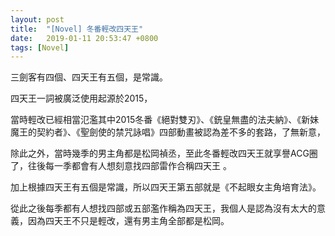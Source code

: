 ```yaml
---
layout: post
title:  "[Novel] 冬番輕改四天王"
date:   2019-01-11 20:53:47 +0800
tags: [Novel]
---
```



三劍客有四個、四天王有五個，是常識。

四天王一詞被廣泛使用起源於2015，

當時輕改已經相當氾濫其中2015冬番《絕對雙刃》、《銃皇無盡的法夫納》、《新妹魔王的契約者》、《聖劍使的禁咒詠唱》四部動畫被認為差不多的套路，了無新意，

除此之外，當時幾季的男主角都是松岡禎丞，至此冬番輕改四天王就享譽ACG圈了，往後每一季都會有人想刻意找四部雷作合稱四天王 。

加上根據四天王有五個是常識，所以四天王第五部就是《不起眼女主角培育法》。

從此之後每季都有人想找四部或五部濫作稱為四天王，我個人是認為沒有太大的意義，因為四天王不只是輕改，還有男主角全部都是松岡。